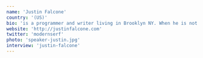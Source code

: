 ```yaml
---
name: 'Justin Falcone'
country: '(US)'
bio: 'is a programmer and writer living in Brooklyn NY. When he is not building tools for data visualization, he is cooking up an elaborate breakfast or hanging out with his beloved guinea pigs, Allegra and Claritin.'
website: 'http://justinfalcone.com'
twitter: 'modernserf'
photo: 'speaker-justin.jpg'
interview: 'justin-falcone'
---
```

